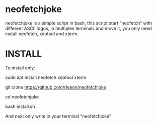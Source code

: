 # neofetchjoke

neofetchjoke is a simple script in bash, this script start "neofetch" with different ASCII logos, in multiples terminals and move it, you only need install neofetch, xdotool and xterm.

# INSTALL

To install only:

sudo apt install neofetch xdotool xterm

git clone https://github.com/rleeon/neofetchjoke

cd neofetchjoke

bash install.sh

And next only write in your terminal "neofetchjoke"

